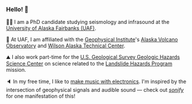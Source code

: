 ### Hello! 👋

🐻‍❄️ I am a PhD candidate studying seismology and infrasound at the
[University of Alaska Fairbanks (UAF)](https://www.uaf.edu/uaf/).

🌋 At UAF, I am affiliated with the
[Geophysical Institute](https://www.gi.alaska.edu/)'s
[Alaska Volcano Observatory](https://avo.alaska.edu/) and
[Wilson Alaska Technical Center](https://watc.alaska.edu/).

⛰️ I also work part-time for the
[U.S. Geological Survey Geologic Hazards Science Center](https://www.usgs.gov/centers/geologic-hazards-science-center)
on science related to the
[Landslide Hazards Program](https://www.usgs.gov/programs/landslide-hazards)
mission.

🔈 In my free time, I like to
[make music with electronics](https://youtu.be/zhl-Cs1-sG4?t=110). I'm
inspired by the intersection of geophysical signals and audible sound — check
out [_sonify_](https://github.com/liamtoney/sonify) for one manifestation of this!
